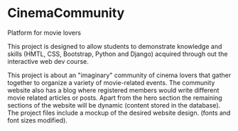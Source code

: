 # CinemaCommunity

Platform for movie lovers 

This project is designed to allow students to demonstrate knowledge and skills (HMTL, CSS, Bootstrap, Python and Django) acquired through out the interactive web dev course.


This project is about an "imaginary" community of cinema lovers that gather together to organize a variety of movie-related events. The community website also has a blog where registered members would write different movie related articles or posts. Apart from the hero section the remaining sections of the website will be dynamic (content stored in the database). The project files include a mockup of the desired website design. (fonts and font sizes modified).
